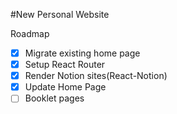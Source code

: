 #New Personal Website

Roadmap

- [X] Migrate existing home page
- [X] Setup React Router
- [X] Render Notion sites(React-Notion)
- [X] Update Home Page
- [ ] Booklet pages
